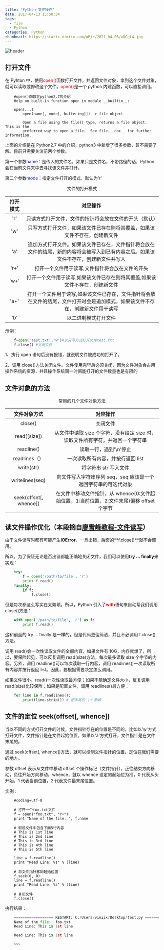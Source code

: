 ```yaml
---
title: 'Python-文件操作'
date: 2017-04-13 15:50:34
tags:
  - file
  - Python
categories: Python
thumbnail: https://static.vimiix.com/uPic/2021-04-06/uDCgf4.jpg
---
```


![header](https://static.vimiix.com/uPic/2021-04-06/uDCgf4.jpg)

## 打开文件

在 Pyhton 中，使用<font color=red>open()</font>函数打开文件，并返回文件对象，拿到这个文件对象，就可以读取或修改这个文件。<font color=red>open()</font>是一个 python 内建函数，可以直接调用。

<!--more-->

```Pyhton
	#open()函数在python2.7的介绍
	Help on built-in function open in module __builtin__:

	open(...)
	    open(name[, mode[, buffering]]) -> file object

	    Open a file using the file() type, returns a file object.  This is the
	    preferred way to open a file.  See file.__doc__ for further information.
```

上面的介绍是在 Python2.7 中的介绍，python3 中新增了很多参数，暂不需要了解。目前只需要关注前两个参数。

第一个参数<font color=blue>name</font>：是传入的文件名，如果只是文件名，不带路径的话，Python 会在当前文件夹中去寻找该文件并打开。

第二个参数<font color=blue>mode</font>：指定文件打开的模式，默认为'r'

<center>文件的打开模式</center>

| 打开模式 |                                                               对应操作                                                               |
| :------: | :----------------------------------------------------------------------------------------------------------------------------------: |
|   'r'    |                                        只读方式打开文件，文件的指针将会放在文件的开头（默认）                                        |
|   'w'    |                              只写方式打开文件，如果该文件已存在则将其覆盖，如果该文件不存在，创建新文件                              |
|   'a'    | 追加方式打开文件。如果该文件已存在，文件指针将会放在文件的结尾，新的内容将会被写入到已有内容之后。如果该文件不存在，创建新文件并写入 |
|   'r+'   |                                           打开一个文件用于读写,文件指针将会放在文件的开头                                            |
|   'w+'   |                             打开一个文件用于读写,如果该文件已存在则将其覆盖,如果该文件不存在，创建新文件                             |
|   'a+'   |   打开一个文件用于读写,如果该文件已存在，文件指针将会放在文件的结尾，文件打开时会是追加模式，如果该文件不存在，创建新文件用于读写    |
|   'b'    |                                                         以二进制模式打开文件                                                         |

示例：

```Python
	f=open('test.txt','w')#以只写方式打开文件test.txt
	f.close() #关闭文件
```

1、执行 open 语句后没有报错，就说明文件被成功的打开了。

2、调用 close()方法关闭文件。文件使用完毕后必须关闭，因为文件对象会占用操作系统的资源，并且操作系统同一时间能打开的文件数量也是有限的

## 文件对象的方法

<center> 常用的几个文件对象方法</center>

|      文件对象方法      |                                         对应操作                                          |
| :--------------------: | :---------------------------------------------------------------------------------------: |
|        close()         |                                         关闭文件                                          |
|      read([size])      |      从文件中读取 size 个字符，没有给定 size 时，读取文件所有字符，并返回一个字符串       |
|       readline()       |                                  读取一行，遇到'\n'停止                                   |
|     readlines（）      |                             一次读取所有内容，并按行返回 list                             |
|       write(str)       |                                   将字符串 str 写入文件                                   |
|    writelines(seq)     |              向文件写入字符串序列 seq，seq 应该是一个返回字符串的可迭代对象               |
| seek(offset[, whence]) | 在文件中移动文件指针，从 whence(0:文件起始位置，1:当前位置，2:文件末尾)偏移 offset 个字节 |

## 读文件操作优化（本段摘自[廖雪峰教程-文件读写](http://www.liaoxuefeng.com/wiki/001374738125095c955c1e6d8bb493182103fac9270762a000/001386820066616a77f826d876b46b9ac34cb5f34374f7a000)）

由于文件读写时都有可能产生**IOError**，一旦出错，后面的**f.close()**就不会调用。

所以，为了保证无论是否出错都能正确地关闭文件，我们可以使用**try ... finally**来实现：

```Python
	try:
	    f = open('/path/to/file', 'r')
	    print f.read()
	finally:
	    if f:
	        f.close()
```

但是每次都这么写实在太繁琐，所以，Python 引入了<font color=red>**with**</font>语句来自动帮我们调用 close()方法：

```Python
	with open('/path/to/file', 'r') as f:
	    print f.read()
```

这和前面的 try ... finally 是一样的，但是代码更佳简洁，并且不必调用 f.close()方法。

调用 read()会一次性读取文件的全部内容，如果文件有 10G，内存就爆了，所以，要保险起见，可以反复调用 read(size)方法，每次最多读取 size 个字节的内容。另外，调用 readline()可以每次读取一行内容，调用 readlines()一次读取所有内容并按行返回 list。因此，要根据需要决定怎么调用。

如果文件很小，read()一次性读取最方便；如果不能确定文件大小，反复调用 read(size)比较保险；如果是配置文件，调用 readlines()最方便：

```Python
	for line in f.readlines():
	    print(line.strip()) # 把末尾的'\n'删掉
```

## 文件的定位 seek(offset[, whence])

当以不同的方式打开文件的时候，文件指针存在的位置是不同的，比如以'w'方式打开文件，文件指针是在文件起始位置，如果以'a'方式打开，文件指针是在文件末尾的。

通过 seek(offset[, whence])方法，就可以控制文件指针的位置，定位在我们需要的地方。

参数 offset 表示从文件中移动 offset 个操作标记（文件指针），正往结束方向移动，负往开始方向移动。whence，就以 whence 设定的起始位为准，0 代表从头开始，1 代表当前位置，2 代表文件最末尾位置。

实例：

```Pyhton
	#coding=utf-8

	# 打开一个foo.txt文件
	f = open("foo.txt", "r+")
	print "Name of the file: ", f.name

	# 假设文件中包含下面5行内容
	# This is 1st line
	# This is 2nd line
	# This is 3rd line
	# This is 4th line
	# This is 5th line

	line = f.readline()
	print "Read Line: %s" % (line)

	# 将文件指针移回起始位置
	f.seek(0, 0)
	line = f.readline()
	print "Read Line: %s" % (line)

	# 关闭文件
	f.close()
```

执行结果：

```Python
	================== RESTART: C:/Users/vimiix/Desktop/test.py ==================
	Name of the file:  foo.txt
	Read Line: This is 1st line

	Read Line: This is 1st line

	>>>
```
